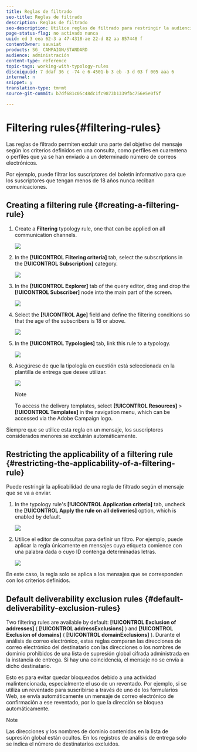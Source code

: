```yaml
---
title: Reglas de filtrado
seo-title: Reglas de filtrado
description: Reglas de filtrado
seo-description: Utilice reglas de filtrado para restringir la audiencia de sus mensajes.
page-status-flag: no activado nunca
uuid: ed 3 eea 62-3 a 47-4318-ae 22-d 82 aa 857448 f
contentOwner: sauviat
products: SG_ CAMPAIGN/STANDARD
audience: administración
content-type: reference
topic-tags: working-with-typology-rules
discoiquuid: 7 ddaf 36 c -74 e 6-4501-b 3 eb -3 d 03 f 005 aaa 6
internal: n
snippet: y
translation-type: tm+mt
source-git-commit: b7df681c05c48dc1fc9873b1339fbc756e5e0f5f

---
```



# Filtering rules{#filtering-rules}

Las reglas de filtrado permiten excluir una parte del objetivo del mensaje según los criterios definidos en una consulta, como perfiles en cuarentena o perfiles que ya se han enviado a un determinado número de correos electrónicos.

Por ejemplo, puede filtrar los suscriptores del boletín informativo para que los suscriptores que tengan menos de 18 años nunca reciban comunicaciones.

## Creating a filtering rule {#creating-a-filtering-rule}

1. Create a **Filtering** typology rule, one that can be applied on all communication channels.

   ![](assets/typology_create-rule.png)

1. In the **[!UICONTROL Filtering criteria]** tab, select the subscriptions in the **[!UICONTROL Subscription]** category.

   ![](assets/typology_create-rule-subscription.png)

1. In the **[!UICONTROL Explorer]** tab of the query editor, drag and drop the **[!UICONTROL Subscriber]** node into the main part of the screen.

   ![](assets/typology_create-rule-subscriber.png)

1. Select the **[!UICONTROL Age]** field and define the filtering conditions so that the age of the subscribers is 18 or above.

   ![](assets/typology_create-rule-age.png)

1. In the **[!UICONTROL Typologies]** tab, link this rule to a typology.

   ![](assets/typology_create-rule-typology.png)

1. Asegúrese de que la tipología en cuestión está seleccionada en la plantilla de entrega que desee utilizar.

   ![](assets/typology_template.png)

   >[!NOTE]
   >
   >To access the delivery templates, select **[!UICONTROL Resources]** &gt; **[!UICONTROL Templates]** in the navigation menu, which can be accessed via the Adobe Campaign logo.

Siempre que se utilice esta regla en un mensaje, los suscriptores considerados menores se excluirán automáticamente.

## Restricting the applicability of a filtering rule {#restricting-the-applicability-of-a-filtering-rule}

Puede restringir la aplicabilidad de una regla de filtrado según el mensaje que se va a enviar.

1. In the typology rule's **[!UICONTROL Application criteria]** tab, uncheck the **[!UICONTROL Apply the rule on all deliveries]** option, which is enabled by default.

   ![](assets/typology_limit.png)

1. Utilice el editor de consultas para definir un filtro. Por ejemplo, puede aplicar la regla únicamente en mensajes cuya etiqueta comience con una palabra dada o cuyo ID contenga determinadas letras.

   ![](assets/typology_limit-rule.png)

En este caso, la regla solo se aplica a los mensajes que se corresponden con los criterios definidos.

## Default deliverability exclusion rules {#default-deliverability-exclusion-rules}

Two filtering rules are available by default: **[!UICONTROL Exclusion of addresses]** ( **[!UICONTROL addressExclusions]** ) and **[!UICONTROL Exclusion of domains]** ( **[!UICONTROL domainExclusions]** ). Durante el análisis de correo electrónico, estas reglas comparan las direcciones de correo electrónico del destinatario con las direcciones o los nombres de dominio prohibidos de una lista de supresión global cifrada administrada en la instancia de entrega. Si hay una coincidencia, el mensaje no se envía a dicho destinatario.

Esto es para evitar quedar bloqueados debido a una actividad malintencionada, especialmente el uso de un reventado. Por ejemplo, si se utiliza un reventado para suscribirse a través de uno de los formularios Web, se envía automáticamente un mensaje de correo electrónico de confirmación a ese reventado, por lo que la dirección se bloquea automáticamente.

>[!NOTE]
>
>Las direcciones y los nombres de dominio contenidos en la lista de supresión global están ocultos. En los registros de análisis de entrega solo se indica el número de destinatarios excluidos.

